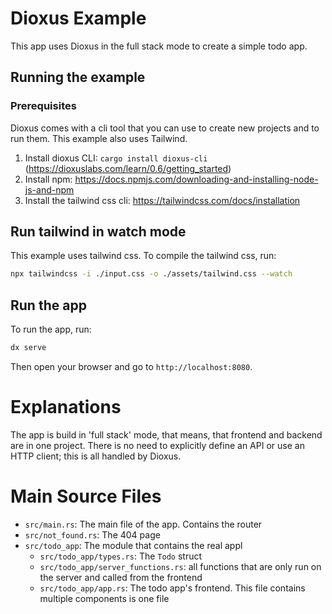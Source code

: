 # Dioxus Example

This app uses Dioxus in the full stack mode to create a simple todo app.

## Running the example

### Prerequisites

Dioxus comes with a cli tool that you can use to create new projects and
to run them. This example also uses Tailwind.

1. Install dioxus CLI: `cargo install dioxus-cli` (https://dioxuslabs.com/learn/0.6/getting_started)
2. Install npm: https://docs.npmjs.com/downloading-and-installing-node-js-and-npm
3. Install the tailwind css cli: https://tailwindcss.com/docs/installation

## Run tailwind in watch mode

This example uses tailwind css. To compile the tailwind css, run:

```sh
npx tailwindcss -i ./input.css -o ./assets/tailwind.css --watch
```

## Run the app

To run the app, run:

```sh
dx serve
```

Then open your browser and go to `http://localhost:8080`.

# Explanations

The app is build in 'full stack' mode, that means, that frontend and backend
are in one project. There is no need to explicitly define an API or use
an HTTP client; this is all handled by Dioxus.

# Main Source Files

- `src/main.rs`: The main file of the app. Contains the router
- `src/not_found.rs`: The 404 page
- `src/todo_app`: The module that contains the real appl
  - `src/todo_app/types.rs`: The `Todo` struct
  - `src/todo_app/server_functions.rs`: all functions that are only run on the server and called from the frontend
  - `src/todo_app/app.rs`: The todo app's frontend. This file contains multiple components is one file
